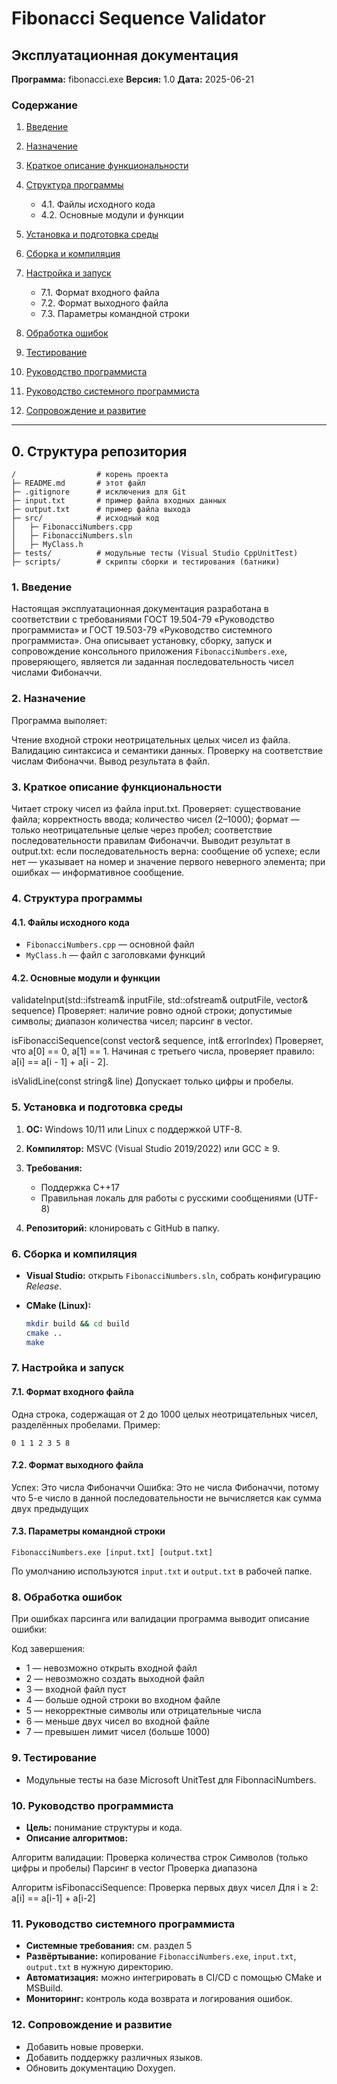 # Fibonacci Sequence Validator
## Эксплуатационная документация

**Программа:** fibonacci.exe **Версия:** 1.0 **Дата:** 2025-06-21

### Содержание

1. [Введение](#1-Введение)
2. [Назначение](#2-Назначение)
3. [Краткое описание функциональности](#3-Краткое-описание-функциональности)
4. [Структура программы](#4-Структура-программы)

   * 4.1. Файлы исходного кода
   * 4.2. Основные модули и функции
5. [Установка и подготовка среды](#5-Установка-и-подготовка-среды)
6. [Сборка и компиляция](#6-Сборка-и-компиляция)
7. [Настройка и запуск](#7-Настройка-и-запуск)

   * 7.1. Формат входного файла
   * 7.2. Формат выходного файла
   * 7.3. Параметры командной строки
8. [Обработка ошибок](#8-Обработка-ошибок)
9. [Тестирование](#9-Тестирование)
10. [Руководство программиста](#10-Руководство-программиста)
11. [Руководство системного программиста](#11-Руководство-системного-программиста)
12. [Сопровождение и развитие](#12-Сопровождение-и-развитие)

---
## 0. Структура репозитория

```
/                  # корень проекта
├─ README.md       # этот файл
├─ .gitignore      # исключения для Git
├─ input.txt       # пример файла входных данных
├─ output.txt      # пример файла выхода
├─ src/            # исходный код
│   ├─ FibonacciNumbers.cpp
│   ├─ FibonacciNumbers.sln
│   ├─ MyClass.h
├─ tests/          # модульные тесты (Visual Studio CppUnitTest)
├─ scripts/        # скрипты сборки и тестирования (батники)
```


### 1. Введение

Настоящая эксплуатационная документация разработана в соответствии с требованиями ГОСТ 19.504-79 «Руководство программиста» и ГОСТ 19.503-79 «Руководство системного программиста». Она описывает установку, сборку, запуск и сопровождение консольного приложения `FibonacciNumbers.exe`, проверяющего, является ли заданная последовательность чисел числами Фибоначчи.

### 2. Назначение

Программа выполяет:

Чтение входной строки неотрицательных целых чисел из файла.
Валидацию синтаксиса и семантики данных.
Проверку на соответствие числам Фибоначчи.
Вывод результата в файл.

### 3. Краткое описание функциональности

Читает строку чисел из файла input.txt.
Проверяет:
существование файла;
корректность ввода;
количество чисел (2–1000);
формат — только неотрицательные целые через пробел;
соответствие последовательности правилам Фибоначчи.
Выводит результат в output.txt:
если последовательность верна: сообщение об успехе;
если нет — указывает на номер и значение первого неверного элемента;
при ошибках — информативное сообщение.

### 4. Структура программы

#### 4.1. Файлы исходного кода

* `FibonacciNumbers.cpp` — основной файл
* `MyClass.h` — файл с заголовками функций

#### 4.2. Основные модули и функции

validateInput(std::ifstream& inputFile, std::ofstream& outputFile, vector<int>& sequence) 
Проверяет:
наличие ровно одной строки;
допустимые символы;
диапазон количества чисел;
парсинг в vector<int>.

isFibonacciSequence(const vector<int>& sequence, int& errorIndex)
Проверяет, что a[0] == 0, a[1] == 1.
Начиная с третьего числа, проверяет правило: a[i] == a[i - 1] + a[i - 2].

isValidLine(const string& line)
Допускает только цифры и пробелы.

### 5. Установка и подготовка среды

1. **ОС:** Windows 10/11 или Linux с поддержкой UTF-8.
2. **Компилятор:** MSVC (Visual Studio 2019/2022) или GCC ≥ 9.
3. **Требования:**

   * Поддержка C++17
   * Правильная локаль для работы с русскими сообщениями (UTF-8)
4. **Репозиторий:** клонировать с GitHub в папку.

### 6. Сборка и компиляция

* **Visual Studio:** открыть `FibonacciNumbers.sln`, собрать конфигурацию *Release*.
* **CMake (Linux):**

  ```bash
  mkdir build && cd build
  cmake ..
  make
  ```

### 7. Настройка и запуск

#### 7.1. Формат входного файла

Одна строка, содержащая от 2 до 1000 целых неотрицательных чисел, разделённых пробелами.
Пример:
```
0 1 1 2 3 5 8
```

#### 7.2. Формат выходного файла

Успех:
Это числа Фибоначчи
Ошибка:
Это не числа Фибоначчи, потому что 5-е число в данной последовательности не вычисляется как сумма двух предыдущих

#### 7.3. Параметры командной строки

```
FibonacciNumbers.exe [input.txt] [output.txt]
```

По умолчанию используются `input.txt` и `output.txt` в рабочей папке.

### 8. Обработка ошибок

При ошибках парсинга или валидации программа выводит описание ошибки:

Код завершения:

* 1 — невозможно открыть входной файл
* 2 — невозможно создать выходной файл
* 3 — входной файл пуст
* 4 — больше одной строки во входном файле
* 5 — некорректные символы или отрицательные числа
* 6 — меньше двух чисел во входной файле
* 7 — превышен лимит чисел (больше 1000)

### 9. Тестирование

* Модульные тесты на базе Microsoft UnitTest для FibonnaciNumbers.

### 10. Руководство программиста

* **Цель:** понимание структуры и кода.
* **Описание алгоритмов:**

Алгоритм валидации:
Проверка количества строк
Символов (только цифры и пробелы)
Парсинг в vector<int>
Проверка диапазона

Алгоритм isFibonacciSequence:
Проверка первых двух чисел
Для i ≥ 2: a[i] == a[i-1] + a[i-2]

### 11. Руководство системного программиста

* **Системные требования:** см. раздел 5
* **Развёртывание:** копирование `FibonacciNumbers.exe`, `input.txt`, `output.txt` в нужную директорию.
* **Автоматизация:** можно интегрировать в CI/CD с помощью CMake и MSBuild.
* **Мониторинг:** контроль кода возврата и логирования ошибок.

### 12. Сопровождение и развитие

* Добавить новые проверки.
* Добавить поддержку различных языков.
* Обновить документацию Doxygen.



